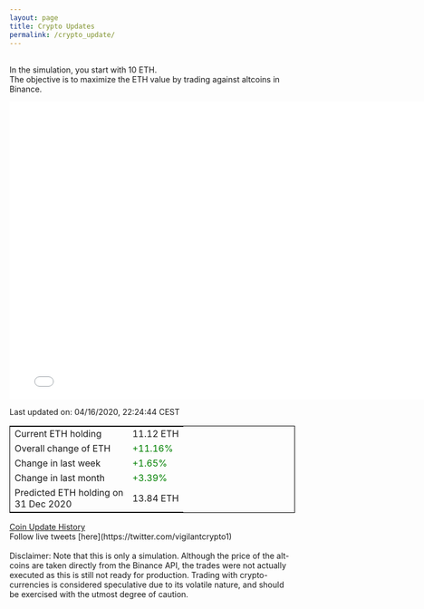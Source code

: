```yaml
---
layout: page
title: Crypto Updates
permalink: /crypto_update/
---
```

<br>In the simulation, you start with 10 ETH.<br>The objective is to maximize the ETH value by trading against altcoins 
in Binance.

<iframe width="775" height="525" frameborder="0" scrolling="no" src="//plotly.com/~vikramaditya91/109.embed"></iframe>

Last updated on: 04/16/2020, 22:24:44 CEST 
<table style="border:1px solid black;margin-left:auto;margin-right:auto;">
	<tbody>
	<tr>
		<td>Current ETH holding</td>
		<td>     11.12 ETH</td>
	</tr>
	<tr>
		<td>Overall change of ETH</td>
		<td><font color="green">+11.16%</font></td>
	</tr>
	<tr>
		<td>Change in last week</td>
		<td><font color="green">+1.65%</font></td>
	</tr>
	<tr>
		<td>Change in last month</td>
		<td><font color="green">+3.39%</font></td>
	</tr>
    <tr>
		<td>Predicted ETH holding on<br>31 Dec 2020</td>
		<td>     13.84 ETH</td>
	</tr>
	</tbody>
</table>
<a href="{{ site.baseurl }}/crypto_history">Coin Update History</a>
<br>
Follow live tweets [here](https://twitter.com/vigilantcrypto1)
<br>
<br>
Disclaimer:
Note that this is only a simulation. Although the price of the alt-coins are taken directly from the Binance API, the trades were not actually executed as this is still not ready for production.
Trading with crypto-currencies is considered speculative due to its volatile nature, and should be exercised with the utmost degree of caution.